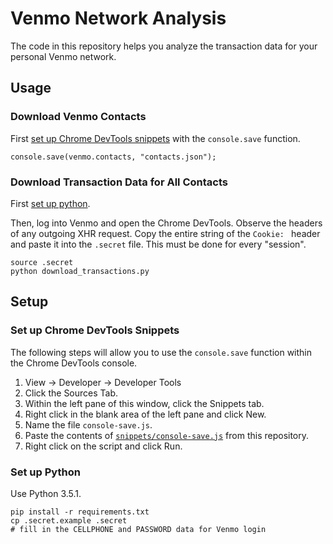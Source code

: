 # Venmo Network Analysis

The code in this repository helps you analyze the transaction data for your personal Venmo network.

## Usage

### Download Venmo Contacts

First [set up Chrome DevTools snippets](#set-up-chrome-devtools-snippets) with the `console.save` function.

```
console.save(venmo.contacts, "contacts.json");
```

### Download Transaction Data for All Contacts

First [set up python](#set-up-python).

Then, log into Venmo and open the Chrome DevTools. Observe the headers of any outgoing XHR request. Copy the entire string of the `Cookie: ` header and paste it into the `.secret` file. This must be done for every "session".

```
source .secret
python download_transactions.py
```

## Setup

### Set up Chrome DevTools Snippets

The following steps will allow you to use the `console.save` function within the Chrome DevTools console.

1. View -> Developer -> Developer Tools
2. Click the Sources Tab.
3. Within the left pane of this window, click the Snippets tab.
4. Right click in the blank area of the left pane and click New.
5. Name the file `console-save.js`.
6. Paste the contents of [`snippets/console-save.js`](./snippets/console-save.js) from this repository.
7. Right click on the script and click Run.

### Set up Python

Use Python 3.5.1.

```
pip install -r requirements.txt
cp .secret.example .secret
# fill in the CELLPHONE and PASSWORD data for Venmo login
```

